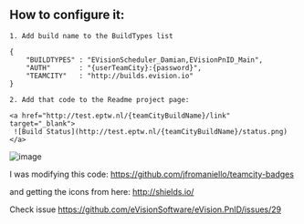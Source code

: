 ## How to configure it: 
    1. Add build name to the BuildTypes list
```
{
    "BUILDTYPES" : "EVisionScheduler_Damian,EVisionPnID_Main",
    "AUTH"       : "{userTeamCity}:{password}",
    "TEAMCITY"   : "http://builds.evision.io"
}
```
    2. Add that code to the Readme project page:
```
<a href="http://test.eptw.nl/{teamCityBuildName}/link" target="_blank">
 ![Build Status](http://test.eptw.nl/{teamCityBuildName}/status.png)
</a>
```
![image](https://cloud.githubusercontent.com/assets/8877242/5469979/55bf8f92-85da-11e4-9b6a-ce1645ec00b6.png)

I was modifying this code:
https://github.com/jfromaniello/teamcity-badges

and getting the icons from here:
http://shields.io/

Check issue https://github.com/eVisionSoftware/eVision.PnID/issues/29

